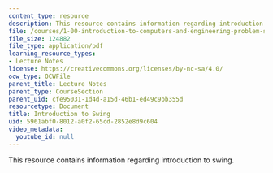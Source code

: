 ```yaml
---
content_type: resource
description: This resource contains information regarding introduction to swing.
file: /courses/1-00-introduction-to-computers-and-engineering-problem-solving-spring-2012/5961abf08012a0f265cd2852e8d9c604_MIT1_00S12_Lec_17.pdf
file_size: 124882
file_type: application/pdf
learning_resource_types:
- Lecture Notes
license: https://creativecommons.org/licenses/by-nc-sa/4.0/
ocw_type: OCWFile
parent_title: Lecture Notes
parent_type: CourseSection
parent_uid: cfe95031-1d4d-a15d-46b1-ed49c9bb355d
resourcetype: Document
title: Introduction to Swing
uid: 5961abf0-8012-a0f2-65cd-2852e8d9c604
video_metadata:
  youtube_id: null
---
```

This resource contains information regarding introduction to swing.